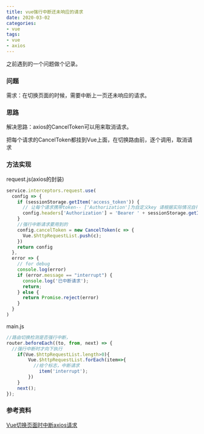```yaml
---
title: vue强行中断还未响应的请求
date: 2020-03-02
categories:
- vue
tags:
- vue
- axios
---
```


之前遇到的一个问题做个记录。

### 问题

需求：在切换页面的时候，需要中断上一页还未响应的请求。



### 思路

解决思路：axios的CancelToken可以用来取消请求。

把每个请求的CancelToken都挂到Vue上面，在切换路由前，逐个调用，取消请求



### 方法实现

request.js(axios的封装)
```js
service.interceptors.request.use(
  config => {
    if (sessionStorage.getItem('access_token')) {
      // 让每个请求携带token-- ['Authorization']为自定义key 请根据实际情况自行修改
      config.headers['Authorization'] = 'Bearer ' + sessionStorage.getItem('access_token');
    }
    //强行中断请求要用到的
    config.cancelToken = new CancelToken(c => {  
      Vue.$httpRequestList.push(c);
    })
    return config
  },
  error => {
    // for debug
    console.log(error) 
    if (error.message == "interrupt") {
      console.log('已中断请求');
      return;
    } else {
      return Promise.reject(error)
    }
  }
)
```

main.js
```js
//路由切换检测是否强行中断，
router.beforeEach((to, from, next) => {
  //强行中断时才向下执行
    if(Vue.$httpRequestList.length>0){        
        Vue.$httpRequestList.forEach(item=>{
          //给个标志，中断请求
            item('interrupt');
        })  
    }
    next();    
});
```



### 参考资料

[Vue切换页面时中断axios请求](https://www.cnblogs.com/web520/p/10717631.html)

